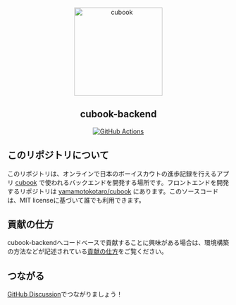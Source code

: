 <br>
<p align="center">
<img src="https://storage.googleapis.com/cubook-content-delivery/cubook_github_readme_icon.png" alt="cubook" height="200" width="200"/>
</p>
<h2 align="center">
  cubook-backend
</h2>
<div align="center">
<a href="https://github.com/yamamotokotaro/cubook-backend/actions/workflows/deploy-functions-prod.yml">
    <img alt="GitHub Actions" src="https://github.com/yamamotokotaro/cubook-backend/actions/workflows/deploy-functions-prod.yml/badge.svg">
  </a>
</div>

## このリポジトリについて
このリポジトリは、オンラインで日本のボーイスカウトの進歩記録を行えるアプリ [cubook](https://sites.google.com/view/cubookinfo/) で使われるバックエンドを開発する場所です。フロントエンドを開発するリポジトリは [yamamotokotaro/cubook](https://github.com/yamamotokotaro/cubook) にあります。このソースコードは、MIT licenseに基づいて誰でも利用できます。

## 貢献の仕方
cubook-backendへコードベースで貢献することに興味がある場合は、環境構築の方法などが記述されている[貢献の仕方](https://github.com/yamamotokotaro/cubook-backend/wiki/%E8%B2%A2%E7%8C%AE%E3%81%AE%E4%BB%95%E6%96%B9)をご覧ください。

## つながる
[GitHub Discussion](https://github.com/yamamotokotaro/cubook-backend/discussions)でつながりましょう！
